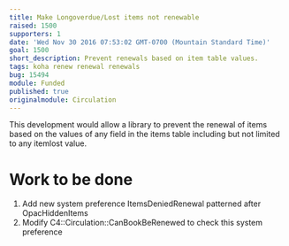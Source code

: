 ```yaml
---
title: Make Longoverdue/Lost items not renewable
raised: 1500
supporters: 1
date: 'Wed Nov 30 2016 07:53:02 GMT-0700 (Mountain Standard Time)'
goal: 1500
short_description: Prevent renewals based on item table values.
tags: koha renew renewal renewals
bug: 15494
module: Funded
published: true
originalmodule: Circulation
---
```


This development would allow a library to prevent the renewal of items based on the values of any field in the items table including but not limited to any itemlost value.

# Work to be done
1. Add new system preference ItemsDeniedRenewal patterned after OpacHiddenItems
2. Modify C4::Circulation::CanBookBeRenewed to check this system preference
